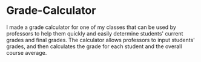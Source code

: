 # Grade-Calculator
I made a grade calculator for one of my classes that can be used by professors to help them quickly and easily determine students' current grades and final grades. The calculator allows professors to input students' grades, and then calculates the grade for each student and the overall course average. 
